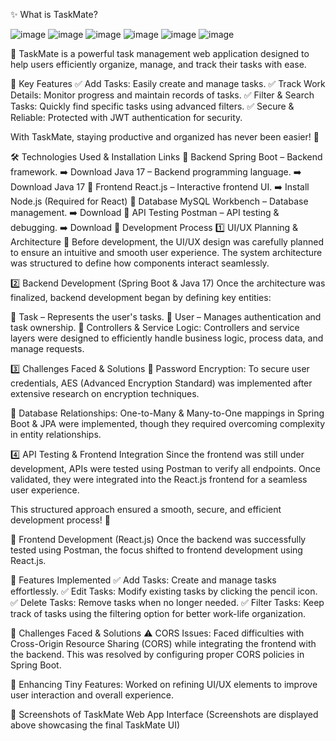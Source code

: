 ✨ What is TaskMate?

![image](https://github.com/user-attachments/assets/8ef6115e-f7f0-4362-8452-b5ce5154bf81)
![image](https://github.com/user-attachments/assets/fba68a99-1c54-41d2-9d4a-d19750ee94b2)
![image](https://github.com/user-attachments/assets/e327b559-fe5c-47dd-bf50-038805973e53)
![image](https://github.com/user-attachments/assets/e2213723-2dd0-4370-a8ec-7d08655847b9)
![image](https://github.com/user-attachments/assets/ee445f51-0aaf-4b71-b161-aa86b77beec5)
![image](https://github.com/user-attachments/assets/8ae2dfd0-d38c-4d2e-81c2-f41d80bf177f)

🚀 TaskMate is a powerful task management web application designed to help users efficiently organize, manage, and track their tasks with ease.

🔹 Key Features
✅ Add Tasks: Easily create and manage tasks.
✅ Track Work Details: Monitor progress and maintain records of tasks.
✅ Filter & Search Tasks: Quickly find specific tasks using advanced filters.
✅ Secure & Reliable: Protected with JWT authentication for security.

With TaskMate, staying productive and organized has never been easier! 🎯

🛠 Technologies Used & Installation Links
🔹 Backend
Spring Boot – Backend framework. ➡️ Download
Java 17 – Backend programming language. ➡️ Download Java 17
🔹 Frontend
React.js – Interactive frontend UI. ➡️ Install Node.js (Required for React)
🔹 Database
MySQL Workbench – Database management. ➡️ Download
🔹 API Testing
Postman – API testing & debugging. ➡️ Download
🚀 Development Process
1️⃣ UI/UX Planning & Architecture
🎨 Before development, the UI/UX design was carefully planned to ensure an intuitive and smooth user experience. The system architecture was structured to define how components interact seamlessly.

2️⃣ Backend Development (Spring Boot & Java 17)
Once the architecture was finalized, backend development began by defining key entities:

📝 Task – Represents the user's tasks.
👤 User – Manages authentication and task ownership.
📌 Controllers & Service Logic:
Controllers and service layers were designed to efficiently handle business logic, process data, and manage requests.

3️⃣ Challenges Faced & Solutions
🔐 Password Encryption:
To secure user credentials, AES (Advanced Encryption Standard) was implemented after extensive research on encryption techniques.

🔄 Database Relationships:
One-to-Many & Many-to-One mappings in Spring Boot & JPA were implemented, though they required overcoming complexity in entity relationships.

4️⃣ API Testing & Frontend Integration
Since the frontend was still under development, APIs were tested using Postman to verify all endpoints. Once validated, they were integrated into the React.js frontend for a seamless user experience.

This structured approach ensured a smooth, secure, and efficient development process! 🚀

🎨 Frontend Development (React.js)
Once the backend was successfully tested using Postman, the focus shifted to frontend development using React.js.

🔹 Features Implemented
✅ Add Tasks: Create and manage tasks effortlessly.
✅ Edit Tasks: Modify existing tasks by clicking the pencil icon.
✅ Delete Tasks: Remove tasks when no longer needed.
✅ Filter Tasks: Keep track of tasks using the filtering option for better work-life organization.

🔹 Challenges Faced & Solutions
⚠️ CORS Issues:
Faced difficulties with Cross-Origin Resource Sharing (CORS) while integrating the frontend with the backend. This was resolved by configuring proper CORS policies in Spring Boot.

🎨 Enhancing Tiny Features:
Worked on refining UI/UX elements to improve user interaction and overall experience.

📸 Screenshots of TaskMate Web App Interface
(Screenshots are displayed above showcasing the final TaskMate UI)

